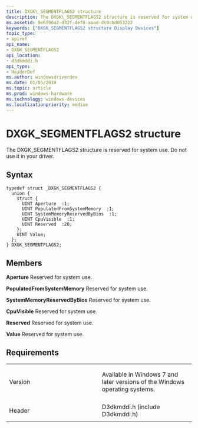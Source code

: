 ```yaml
---
title: DXGK\_SEGMENTFLAGS2 structure
description: The DXGK\_SEGMENTFLAGS2 structure is reserved for system use. Do not use it in your driver.
ms.assetid: 9e6f96a2-d32f-4ef8-aaad-dc0cbd053222
keywords: ["DXGK_SEGMENTFLAGS2 structure Display Devices"]
topic_type:
- apiref
api_name:
- DXGK_SEGMENTFLAGS2
api_location:
- d3dkmddi.h
api_type:
- HeaderDef
ms.author: windowsdriverdev
ms.date: 01/05/2018
ms.topic: article
ms.prod: windows-hardware
ms.technology: windows-devices
ms.localizationpriority: medium
---
```


# DXGK\_SEGMENTFLAGS2 structure


The DXGK\_SEGMENTFLAGS2 structure is reserved for system use. Do not use it in your driver.

Syntax
------

```ManagedCPlusPlus
typedef struct _DXGK_SEGMENTFLAGS2 {
  union {
    struct {
      UINT Aperture  :1;
      UINT PopulatedFromSystemMemory  :1;
      UINT SystemMemoryReservedByBios  :1;
      UINT CpuVisible  :1;
      UINT Reserved  :28;
    };
    UINT Value;
  };
} DXGK_SEGMENTFLAGS2;
```

Members
-------

**Aperture**
Reserved for system use.

**PopulatedFromSystemMemory**
Reserved for system use.

**SystemMemoryReservedByBios**
Reserved for system use.

**CpuVisible**
Reserved for system use.

**Reserved**
Reserved for system use.

**Value**
Reserved for system use.

Requirements
------------

<table>
<colgroup>
<col width="50%" />
<col width="50%" />
</colgroup>
<tbody>
<tr class="odd">
<td align="left"><p>Version</p></td>
<td align="left"><p>Available in Windows 7 and later versions of the Windows operating systems.</p></td>
</tr>
<tr class="even">
<td align="left"><p>Header</p></td>
<td align="left">D3dkmddi.h (include D3dkmddi.h)</td>
</tr>
</tbody>
</table>

 

 






